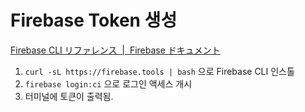 # Firebase Token 생성

[Firebase CLI リファレンス  |  Firebase ドキュメント](https://firebase.google.com/docs/cli?hl=ja#cli-ci-systems)

1. `curl -sL https://firebase.tools | bash` 으로 Firebase CLI 인스톨
2. `firebase login:ci` 으로 로그인 액세스 개시
3. 터미널에 토큰이 출력됨.